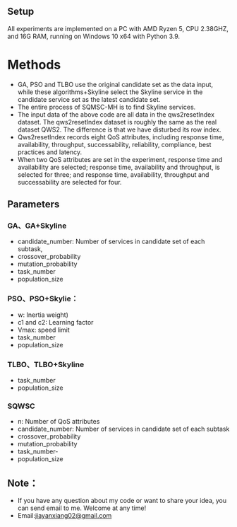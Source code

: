 ## Setup
All experiments are implemented on a PC with AMD Ryzen 5, CPU 2.38GHZ, and 16G RAM, running on Windows 10 x64 with Python 3.9.

# Methods
- GA, PSO and TLBO use the original candidate set as the data input, while these algorithms+Skyline select the Skyline service in the candidate service set as the latest candidate set.
- The entire process of SQMSC-MH is to find Skyline services.
- The input data of the above code are all data in the qws2resetIndex dataset. The qws2resetIndex dataset is roughly the same as the real dataset QWS2. The difference is that we have disturbed its row index.
- Qws2resetIndex records eight QoS attributes, including response time, availability, throughput, successability, reliability, compliance, best practices and latency.
- When two QoS attributes are set in the experiment, response time and availability are selected; response time, availability and throughput, is selected for three; and response time, availability, throughput and successability are selected for four.

## Parameters
### GA、GA+Skyline
- candidate_number: Number of services in candidate set of each subtask,
- crossover_probability
- mutation_probability
- task_number
- population_size
### PSO、PSO+Skylie：
- w: Inertia weight)
- c1 and c2: Learning factor
- Vmax: speed limit
- task_number
- population_size
### TLBO、TLBO+Skyline
- task_number
- population_size
### SQWSC
- n: Number of QoS attributes
- candidate_number: Number of services in candidate set of each subtask
- crossover_probability
- mutation_probability
- task_number-
- population_size

## Note：
- If you have any question about my code or want to share your idea, you can send email to me. Welcome at any time!
- Email:jiayanxiang02@gmail.com
